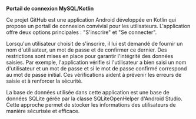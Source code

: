 **Portail de connexion MySQL/Kotlin**

Ce projet GitHub est une application Android développée en Kotlin qui propose un portail de connexion convivial pour les utilisateurs. L'application offre deux options principales : "S'inscrire" et "Se connecter".

Lorsqu'un utilisateur choisit de s'inscrire, il lui est demandé de fournir un nom d'utilisateur, un mot de passe et de confirmer ce dernier. Des restrictions sont mises en place pour garantir l'intégrité des données saisies. Par exemple, l'application vérifie si l'utilisateur a bien saisi un nom d'utilisateur et un mot de passe et si le mot de passe confirmé correspond au mot de passe initial. Ces vérifications aident à prévenir les erreurs de saisie et à renforcer la sécurité.

La base de données utilisée dans cette application est une base de données SQLite gérée par la classe SQLiteOpenHelper d'Android Studio. Cette approche permet de stocker les informations des utilisateurs de manière sécurisée et efficace.
